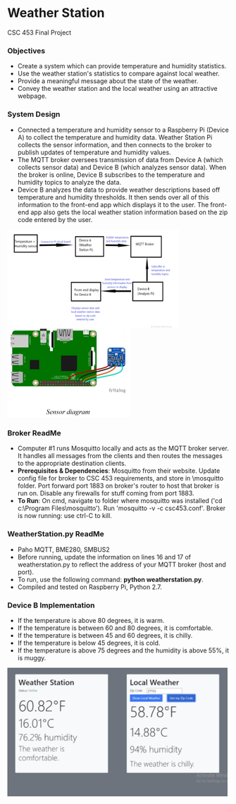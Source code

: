 # Weather Station
CSC 453 Final Project
### Objectives
* Create a system which can provide temperature and humidity statistics.
* Use the weather station's statistics to compare against local weather.
* Provide a meaningful message about the state of the weather.
* Convey the weather station and the local weather using an attractive webpage.
### System Design
* Connected a temperature and humidity sensor to a Raspberry Pi (Device A) to collect the temperature and humidity data. Weather Station Pi collects the sensor information, and then connects to the broker to publish updates of temperature and humidity values.
* The MQTT broker oversees transmission of data from Device A (which collects sensor data) and Device B (which analyzes sensor data). When the broker is online, Device B subscribes to the temperature and humidity topics to analyze the data.
* Device B analyzes the data to provide weather descriptions based off temperature and humidity thresholds. It then sends over all of this information to the front-end app which displays it to the user. The front-end app also gets the local weather station information based on the zip code entered by the user.
<p float="left">
  <img src="https://github.com/soumyargade/weatherStation/blob/main/images/systemdesign.png" width="390">
  <img src="https://github.com/soumyargade/weatherStation/blob/main/images/sensordiagram.png" width="280">
</p>

### Broker ReadMe
* Computer #1 runs Mosquitto locally and acts as the MQTT broker server. It handles all messages from the clients and then routes the messages to the appropriate destination clients.
* **Prerequisites & Dependencies**: Mosquitto from their website. Update config file for broker to CSC 453 requirements, and store in \mosquitto folder. Port forward port 1883 on broker's router to host that broker is run on. Disable any firewalls for stuff coming from port 1883.
* **To Run**: On cmd, navigate to folder where mosquitto was installed ('cd c:\Program Files\mosquitto'). Run 'mosquitto -v -c csc453.conf'. Broker is now running: use ctrl-C to kill.
### WeatherStation.py ReadMe
* Paho MQTT, BME280, SMBUS2
* Before running, update the information on lines 16 and 17 of weatherstation.py to reflect the address of your MQTT broker (host and port).
* To run, use the following command: **python weatherstation.py**.
* Compiled and tested on Raspberry Pi, Python 2.7.
### Device B Implementation
* If the temperature is above 80 degrees, it is warm.
* If the temperature is between 60 and 80 degrees, it is comfortable.
* If the temperature is between 45 and 60 degrees, it is chilly.
* If the temperature is below 45 degrees, it is cold.
* If the temperature is above 75 degrees and the humidity is above 55%, it is muggy.
<img src="https://github.com/soumyargade/weatherStation/blob/main/images/webpage.png" width="500">
